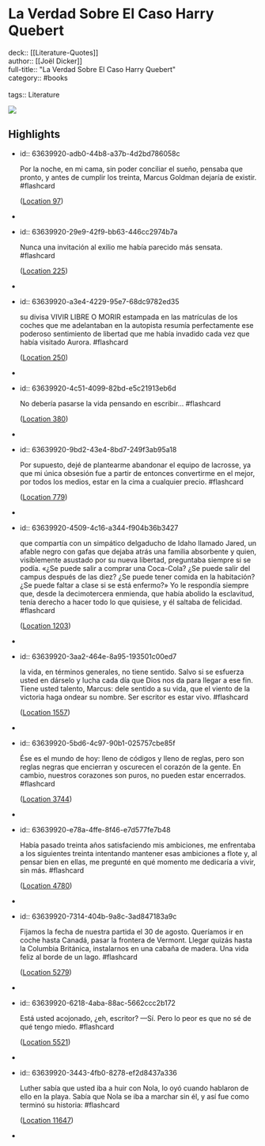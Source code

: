 # La Verdad Sobre El Caso Harry Quebert

deck:: [[Literature-Quotes]]\
author:: [[Joël Dicker]]\
full-title:: "La Verdad Sobre El Caso Harry Quebert"\
category:: #books\
\
tags:: Literature  

![](https://images-na.ssl-images-amazon.com/images/I/51zBPyEEMDL._SL200_.jpg)
## Highlights
- id:: 63639920-adb0-44b8-a37b-4d2bd786058c
  
  Por la noche, en mi cama, sin poder conciliar el sueño, pensaba que pronto, y antes de cumplir los treinta, Marcus Goldman dejaría de existir. #flashcard 
  
  
    ([Location 97](https://readwise.io/to_kindle?action=open&asin=B00CKXTP2O&location=97))
-
- id:: 63639920-29e9-42f9-bb63-446cc2974b7a
  
  Nunca una invitación al exilio me había parecido más sensata. #flashcard 
  
  
    ([Location 225](https://readwise.io/to_kindle?action=open&asin=B00CKXTP2O&location=225))
-
- id:: 63639920-a3e4-4229-95e7-68dc9782ed35
  
  su divisa VIVIR LIBRE O MORIR estampada en las matrículas de los coches que me adelantaban en la autopista resumía perfectamente ese poderoso sentimiento de libertad que me había invadido cada vez que había visitado Aurora. #flashcard 
  
  
    ([Location 250](https://readwise.io/to_kindle?action=open&asin=B00CKXTP2O&location=250))
-
- id:: 63639920-4c51-4099-82bd-e5c21913eb6d
  
  No debería pasarse la vida pensando en escribir... #flashcard 
  
  
    ([Location 380](https://readwise.io/to_kindle?action=open&asin=B00CKXTP2O&location=380))
-
- id:: 63639920-9bd2-43e4-8bd7-249f3ab95a18
  
  Por supuesto, dejé de plantearme abandonar el equipo de lacrosse, ya que mi única obsesión fue a partir de entonces convertirme en el mejor, por todos los medios, estar en la cima a cualquier precio. #flashcard 
  
  
    ([Location 779](https://readwise.io/to_kindle?action=open&asin=B00CKXTP2O&location=779))
-
- id:: 63639920-4509-4c16-a344-f904b36b3427
  
  que compartía con un simpático delgaducho de Idaho llamado Jared, un afable negro con gafas que dejaba atrás una familia absorbente y quien, visiblemente asustado por su nueva libertad, preguntaba siempre si se podía. «¿Se puede salir a comprar una Coca-Cola? ¿Se puede salir del campus después de las diez? ¿Se puede tener comida en la habitación? ¿Se puede faltar a clase si se está enfermo?» Yo le respondía siempre que, desde la decimotercera enmienda, que había abolido la esclavitud, tenía derecho a hacer todo lo que quisiese, y él saltaba de felicidad. #flashcard 
  
  
    ([Location 1203](https://readwise.io/to_kindle?action=open&asin=B00CKXTP2O&location=1203))
-
- id:: 63639920-3aa2-464e-8a95-193501c00ed7
  
  la vida, en términos generales, no tiene sentido. Salvo si se esfuerza usted en dárselo y lucha cada día que Dios nos da para llegar a ese fin. Tiene usted talento, Marcus: dele sentido a su vida, que el viento de la victoria haga ondear su nombre. Ser escritor es estar vivo. #flashcard 
  
  
    ([Location 1557](https://readwise.io/to_kindle?action=open&asin=B00CKXTP2O&location=1557))
-
- id:: 63639920-5bd6-4c97-90b1-025757cbe85f
  
  Ése es el mundo de hoy: lleno de códigos y lleno de reglas, pero son reglas negras que encierran y oscurecen el corazón de la gente. En cambio, nuestros corazones son puros, no pueden estar encerrados. #flashcard 
  
  
    ([Location 3744](https://readwise.io/to_kindle?action=open&asin=B00CKXTP2O&location=3744))
-
- id:: 63639920-e78a-4ffe-8f46-e7d577fe7b48
  
  Había pasado treinta años satisfaciendo mis ambiciones, me enfrentaba a los siguientes treinta intentando mantener esas ambiciones a flote y, al pensar bien en ellas, me pregunté en qué momento me dedicaría a vivir, sin más. #flashcard 
  
  
    ([Location 4780](https://readwise.io/to_kindle?action=open&asin=B00CKXTP2O&location=4780))
-
- id:: 63639920-7314-404b-9a8c-3ad847183a9c
  
  Fijamos la fecha de nuestra partida el 30 de agosto. Queríamos ir en coche hasta Canadá, pasar la frontera de Vermont. Llegar quizás hasta la Columbia Británica, instalarnos en una cabaña de madera. Una vida feliz al borde de un lago. #flashcard 
  
  
    ([Location 5279](https://readwise.io/to_kindle?action=open&asin=B00CKXTP2O&location=5279))
-
- id:: 63639920-6218-4aba-88ac-5662ccc2b172
  
  Está usted acojonado, ¿eh, escritor? —Sí. Pero lo peor es que no sé de qué tengo miedo. #flashcard 
  
  
    ([Location 5521](https://readwise.io/to_kindle?action=open&asin=B00CKXTP2O&location=5521))
-
- id:: 63639920-3443-4fb0-8278-ef2d8437a336
  
  Luther sabía que usted iba a huir con Nola, lo oyó cuando hablaron de ello en la playa. Sabía que Nola se iba a marchar sin él, y así fue como terminó su historia: #flashcard 
  
  
    ([Location 11647](https://readwise.io/to_kindle?action=open&asin=B00CKXTP2O&location=11647))
-